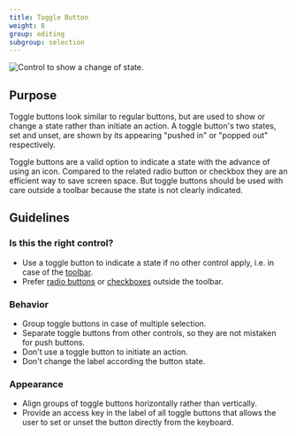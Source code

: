 ```yaml
---
title: Toggle Button
weight: 8
group: editing
subgroup: selection
---
```


![Control to show a change of state.](/hig/Togglebutton1.png)

Purpose
-------

Toggle buttons look similar to regular buttons, but are used to show or
change a state rather than initiate an action. A toggle button's two
states, set and unset, are shown by its appearing "pushed in" or
"popped out" respectively.

Toggle buttons are a valid option to indicate a state with the advance
of using an icon. Compared to the related radio button or checkbox they
are an efficient way to save screen space. But toggle buttons should be
used with care outside a toolbar because the state is not clearly
indicated.

Guidelines
----------

### Is this the right control?

-   Use a toggle button to indicate a state if no other control apply,
    i.e. in case of the
    [toolbar](../../navigation/toolbar).
-   Prefer [radio buttons](../radiobutton)
    or [checkboxes](../checkbox) outside the
    toolbar.

### Behavior

-   Group toggle buttons in case of multiple selection.
-   Separate toggle buttons from other controls, so they are not
    mistaken for push buttons.
-   Don't use a toggle button to initiate an action.
-   Don't change the label according the button state.

### Appearance

-   Align groups of toggle buttons horizontally rather than vertically.
-   Provide an access key in the label of all toggle buttons that allows
    the user to set or unset the button directly from the keyboard.
